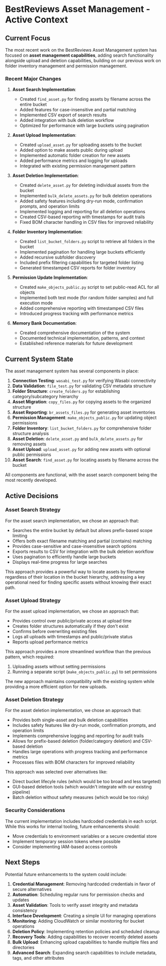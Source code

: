 # BestReviews Asset Management - Active Context

## Current Focus

The most recent work on the BestReviews Asset Management system has focused on **asset management capabilities**, adding search functionality alongside upload and deletion capabilities, building on our previous work on folder inventory management and permission management.

### Recent Major Changes

1. **Asset Search Implementation**:
   - Created `find_asset.py` for finding assets by filename across the entire bucket
   - Added features for case-insensitive and partial matching
   - Implemented CSV export of search results
   - Added integration with bulk deletion workflow
   - Optimized for performance with large buckets using pagination

2. **Asset Upload Implementation**:
   - Created `upload_asset.py` for uploading assets to the bucket
   - Added option to make assets public during upload
   - Implemented automatic folder creation for new assets
   - Added performance metrics and logging for uploads
   - Integrated with existing permission management pattern

3. **Asset Deletion Implementation**:
   - Created `delete_asset.py` for deleting individual assets from the bucket
   - Implemented `bulk_delete_assets.py` for bulk deletion operations
   - Added safety features including dry-run mode, confirmation prompts, and operation limits
   - Implemented logging and reporting for all deletion operations
   - Created CSV-based reporting with timestamps for audit trails
   - Fixed BOM character handling in CSV files for improved reliability

4. **Folder Inventory Implementation**:
   - Created `list_bucket_folders.py` script to retrieve all folders in the bucket
   - Implemented pagination for handling large buckets efficiently
   - Added recursive subfolder discovery
   - Included prefix filtering capabilities for targeted folder listing
   - Generated timestamped CSV reports for folder inventory

5. **Permission Update Implementation**:
   - Created `make_objects_public.py` script to set public-read ACL for all objects
   - Implemented both test mode (for random folder samples) and full execution mode
   - Added comprehensive reporting with timestamped CSV files
   - Introduced progress tracking with performance metrics

6. **Memory Bank Documentation**:
   - Created comprehensive documentation of the system
   - Documented technical implementation, patterns, and context
   - Established reference materials for future development

## Current System State

The asset management system has several components in place:

1. **Connection Testing**: `wasabi_test.py` for verifying Wasabi connectivity
2. **Data Validation**: `file_test.py` for validating CSV metadata structure
3. **Folder Structure**: `create_folders.py` for establishing category/subcategory hierarchy
4. **Asset Migration**: `copy_files.py` for copying assets to the organized structure
5. **Asset Reporting**: `br_assets_files.py` for generating asset inventories
6. **Permission Management**: `make_objects_public.py` for updating object permissions
7. **Folder Inventory**: `list_bucket_folders.py` for comprehensive folder structure analysis
8. **Asset Deletion**: `delete_asset.py` and `bulk_delete_assets.py` for removing assets
9. **Asset Upload**: `upload_asset.py` for adding new assets with optional public permissions
10. **Asset Search**: `find_asset.py` for locating assets by filename across the bucket

All components are functional, with the asset search component being the most recently developed.

## Active Decisions

### Asset Search Strategy

For the asset search implementation, we chose an approach that:
- Searches the entire bucket by default but allows prefix-based scope limiting
- Offers both exact filename matching and partial (contains) matching
- Provides case-sensitive and case-insensitive search options
- Exports results to CSV for integration with the bulk deletion workflow
- Uses pagination to efficiently handle large buckets
- Displays real-time progress for large searches

This approach provides a powerful way to locate assets by filename regardless of their location in the bucket hierarchy, addressing a key operational need for finding specific assets without knowing their exact path.

### Asset Upload Strategy

For the asset upload implementation, we chose an approach that:
- Provides control over public/private access at upload time
- Creates folder structures automatically if they don't exist
- Confirms before overwriting existing files
- Logs all uploads with timestamps and public/private status
- Reports upload performance metrics

This approach provides a more streamlined workflow than the previous pattern, which required:
1. Uploading assets without setting permissions
2. Running a separate script (`make_objects_public.py`) to set permissions

The new approach maintains compatibility with the existing system while providing a more efficient option for new uploads.

### Asset Deletion Strategy

For the asset deletion implementation, we chose an approach that:
- Provides both single-asset and bulk deletion capabilities
- Includes safety features like dry-run mode, confirmation prompts, and operation limits
- Implements comprehensive logging and reporting for audit trails
- Allows for prefix-based deletion (folder/category deletion) and CSV-based deletion
- Handles large operations with progress tracking and performance metrics
- Processes files with BOM characters for improved reliability

This approach was selected over alternatives like:
- Direct bucket lifecyle rules (which would be too broad and less targeted)
- GUI-based deletion tools (which wouldn't integrate with our existing pipeline)
- Batch deletion without safety measures (which would be too risky)

### Security Considerations

The current implementation includes hardcoded credentials in each script. While this works for internal tooling, future enhancements should:
- Move credentials to environment variables or a secure credential store
- Implement temporary session tokens where possible
- Consider implementing IAM-based access controls

## Next Steps

Potential future enhancements to the system could include:

1. **Credential Management**: Removing hardcoded credentials in favor of secure alternatives
2. **Automation**: Scheduling regular runs for permission checks and updates
3. **Asset Validation**: Tools to verify asset integrity and metadata consistency
4. **Interface Development**: Creating a simple UI for managing operations
5. **Monitoring**: Adding CloudWatch or similar monitoring for bucket operations
6. **Deletion Policy**: Implementing retention policies and scheduled cleanup
7. **Recovery Tools**: Adding capabilities to recover recently deleted assets
8. **Bulk Upload**: Enhancing upload capabilities to handle multiple files and directories
9. **Advanced Search**: Expanding search capabilities to include metadata, tags, and other attributes
